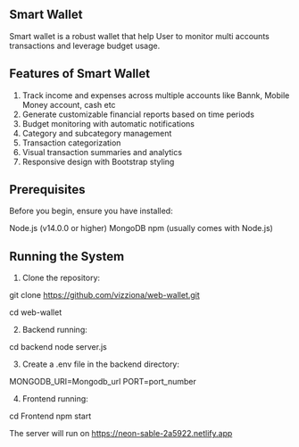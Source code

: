 ## Smart Wallet

Smart wallet is a robust wallet that help User to monitor multi accounts transactions and leverage budget usage.

## Features of Smart Wallet

1. Track income and expenses across multiple accounts like Bannk, Mobile Money account, cash etc
2. Generate customizable financial reports based on time periods
3. Budget monitoring with automatic notifications
3. Category and subcategory management
4. Transaction categorization
5. Visual transaction summaries and analytics
6. Responsive design with Bootstrap styling

## Prerequisites

Before you begin, ensure you have installed:

Node.js (v14.0.0 or higher)
MongoDB
npm (usually comes with Node.js)

## Running the System

1. Clone the repository:

git clone https://github.com/vizziona/web-wallet.git

cd web-wallet

2. Backend running:

cd backend
node server.js

3. Create a .env file in the backend directory:

MONGODB_URI=Mongodb_url
PORT=port_number

4. Frontend running:

 cd Frontend
 npm start


The server will run on https://neon-sable-2a5922.netlify.app

